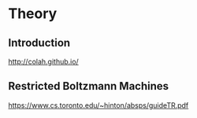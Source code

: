 # Theory

## Introduction

http://colah.github.io/

## Restricted Boltzmann Machines

https://www.cs.toronto.edu/~hinton/absps/guideTR.pdf
